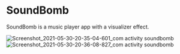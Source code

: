 

# SoundBomb
SoundBomb is a music player app with a visualizer effect.

![Screenshot_2021-05-30-20-35-04-601_com activity soundbomb](https://user-images.githubusercontent.com/78472356/120122082-62c8a700-c1c4-11eb-84b2-820afbc96954.jpg)
![Screenshot_2021-05-30-20-36-08-827_com activity soundbomb](https://user-images.githubusercontent.com/78472356/120122353-ea62e580-c1c5-11eb-97a1-821aee3dc52d.jpg)
